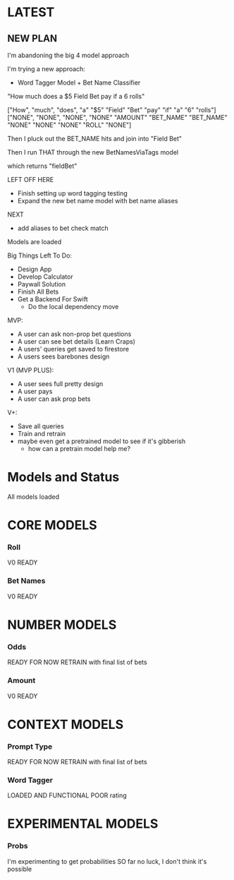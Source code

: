 # LATEST

## NEW PLAN

I'm abandoning the big 4 model approach

I'm trying a new approach:

- Word Tagger Model + Bet Name Classifier

"How much does a $5 Field Bet pay if a 6 rolls"

["How", "much", "does", "a" "$5" "Field" "Bet" "pay" "if" "a" "6" "rolls"]
["NONE", "NONE", "NONE", "NONE" "AMOUNT" "BET_NAME" "BET_NAME" "NONE" "NONE" "NONE" "ROLL" "NONE"]

Then I pluck out the BET_NAME hits and join into
"Field Bet"

Then I run THAT through the new BetNamesViaTags model

which returns "fieldBet"








LEFT OFF HERE
- Finish setting up word tagging testing
- Expand the new bet name model with bet name aliases

NEXT
- add aliases to bet check match

Models are loaded

Big Things Left To Do:
- Design App
- Develop Calculator
- Paywall Solution
- Finish All Bets
- Get a Backend For Swift
    - Do the local dependency move

MVP:
- A user can ask non-prop bet questions
- A user can see bet details (Learn Craps)
- A users' queries get saved to firestore
- A users sees barebones design

V1 (MVP PLUS):
- A user sees full pretty design
- A user pays
- A user can ask prop bets

V+:
- Save all queries
- Train and retrain
- maybe even get a pretrained model to see if it's gibberish
    - how can a pretrain model help me?

# Models and Status

All models loaded

# CORE MODELS

### Roll
V0 READY

### Bet Names
V0 READY

# NUMBER MODELS

### Odds
READY FOR NOW
RETRAIN with final list of bets

### Amount
V0 READY

# CONTEXT MODELS

### Prompt Type
READY FOR NOW
RETRAIN with final list of bets

### Word Tagger
LOADED AND FUNCTIONAL
POOR rating

# EXPERIMENTAL MODELS

### Probs
I'm experimenting to get probabilities
SO far no luck, I don't think it's possible
